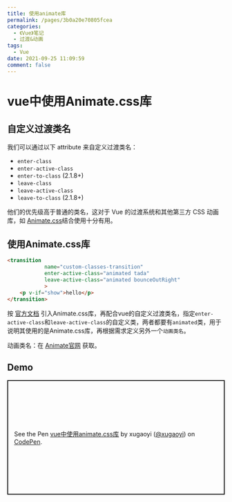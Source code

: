 ```yaml
---
title: 使用animate库
permalink: /pages/3b0a20e70805fcea
categories: 
  - 《Vue》笔记
  - 过渡&动画
tags: 
  - Vue
date: 2021-09-25 11:09:59
comment: false
---
```

# vue中使用Animate.css库



## 自定义过渡类名

我们可以通过以下 attribute 来自定义过渡类名：

- `enter-class`
- `enter-active-class`
- `enter-to-class` (2.1.8+)
- `leave-class`
- `leave-active-class`
- `leave-to-class` (2.1.8+)
<!-- more -->
他们的优先级高于普通的类名，这对于 Vue 的过渡系统和其他第三方 CSS 动画库，如 [Animate.css](https://daneden.github.io/animate.css/)结合使用十分有用。



## 使用Animate.css库

```html
<transition
            name="custom-classes-transition"
            enter-active-class="animated tada"
            leave-active-class="animated bounceOutRight"
            >
    <p v-if="show">hello</p>
</transition>
```

按 [官方文档](https://github.com/daneden/animate.css) 引入Animate.css库，再配合vue的自定义过渡类名，指定`enter-active-class`和`leave-active-class`的自定义类，两者都要有`animated`类，用于说明其使用的是Animate.css库，再根据需求定义另外一个`动画类名`。

动画类名：在 [Animate官网](https://daneden.github.io/animate.css/) 获取。



## Demo

<p class="codepen" data-height="265" data-theme-id="light" data-default-tab="html,result" data-user="xugaoyi" data-slug-hash="JjdXBmy" style="height: 265px; box-sizing: border-box; display: flex; align-items: center; justify-content: center; border: 2px solid; margin: 1em 0; padding: 1em;" data-pen-title="vue中使用animate.css库">
  <span>See the Pen <a href="https://codepen.io/xugaoyi/pen/JjdXBmy">
  vue中使用animate.css库</a> by xugaoyi (<a href="https://codepen.io/xugaoyi">@xugaoyi</a>)
  on <a href="https://codepen.io">CodePen</a>.</span>
</p>
<script async src="https://static.codepen.io/assets/embed/ei.js"></script>
